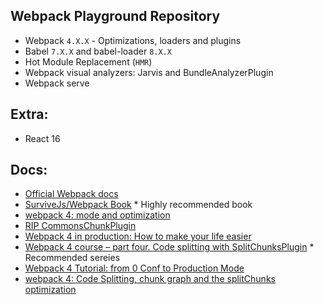 Webpack Playground Repository
---

* Webpack `4.X.X` - Optimizations, loaders and plugins
* Babel `7.X.X` and babel-loader `8.X.X`
* Hot Module Replacement (`HMR`)
* Webpack visual analyzers: Jarvis and BundleAnalyzerPlugin
* Webpack serve

Extra:
---

* React 16


Docs:
---

* [Official Webpack docs](https://webpack.js.org/concepts/)
* [SurviveJs/Webpack Book](https://github.com/survivejs/webpack-book) * Highly recommended book
* [webpack 4: mode and optimization](https://medium.com/webpack/webpack-4-mode-and-optimization-5423a6bc597a)
* [RIP CommonsChunkPlugin](https://gist.github.com/sokra/1522d586b8e5c0f5072d7565c2bee693)
* [Webpack 4 in production: How to make your life easier](https://medium.com/@hpux/webpack-4-in-production-how-make-your-life-easier-4d03e2e5b081)
* [Webpack 4 course – part four. Code splitting with SplitChunksPlugin](https://wanago.io/2018/06/04/code-splitting-with-splitchunksplugin-in-webpack-4/) * Recommended sereies
* [Webpack 4 Tutorial: from 0 Conf to Production Mode](https://www.valentinog.com/blog/webpack-tutorial/)
* [webpack 4: Code Splitting, chunk graph and the splitChunks optimization](https://medium.com/webpack/webpack-4-code-splitting-chunk-graph-and-the-splitchunks-optimization-be739a861366)
